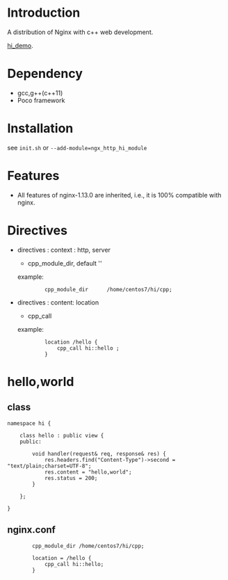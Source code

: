 # Introduction
A distribution of Nginx with c++ web development. 

[hi_demo](https://github.com/webcpp/hi_demo).

# Dependency
- gcc,g++(c++11)
- Poco framework

# Installation
see `init.sh` or `--add-module=ngx_http_hi_module`


# Features
- All features of nginx-1.13.0 are inherited, i.e., it is 100% compatible with nginx.

# Directives
- directives : context :  http, server
    - cpp_module_dir,           default ''

    example:

```
            cpp_module_dir      /home/centos7/hi/cpp;
```
- directives : content: location
    - cpp_call 

    example:
    
```
            location /hello {
                cpp_call hi::hello ;
            }
```

# hello,world

## class

```
namespace hi {

    class hello : public view {
    public:

        void handler(request& req, response& res) {
            res.headers.find("Content-Type")->second = "text/plain;charset=UTF-8";
            res.content = "hello,world";
            res.status = 200;
        }

    };

}

```
## nginx.conf

```
        cpp_module_dir /home/centos7/hi/cpp;

        location = /hello {
            cpp_call hi::hello;
        }

```